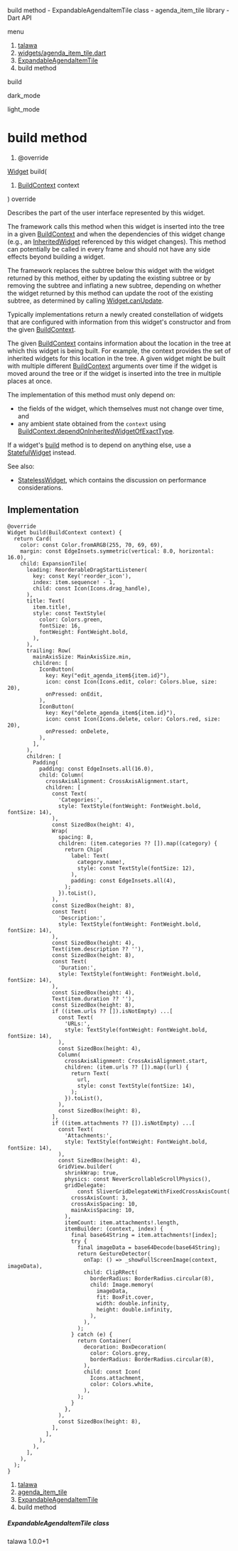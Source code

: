 




build method - ExpandableAgendaItemTile class - agenda\_item\_tile library - Dart API







menu

1. [talawa](../../index.html)
2. [widgets/agenda\_item\_tile.dart](../../widgets_agenda_item_tile/widgets_agenda_item_tile-library.html)
3. [ExpandableAgendaItemTile](../../widgets_agenda_item_tile/ExpandableAgendaItemTile-class.html)
4. build method

build


dark\_mode

light\_mode




# build method


1. @override

[Widget](https://api.flutter.dev/flutter/widgets/Widget-class.html)
build(

1. [BuildContext](https://api.flutter.dev/flutter/widgets/BuildContext-class.html) context

)
override

Describes the part of the user interface represented by this widget.

The framework calls this method when this widget is inserted into the tree
in a given [BuildContext](https://api.flutter.dev/flutter/widgets/BuildContext-class.html) and when the dependencies of this widget change
(e.g., an [InheritedWidget](https://api.flutter.dev/flutter/widgets/InheritedWidget-class.html) referenced by this widget changes). This
method can potentially be called in every frame and should not have any side
effects beyond building a widget.

The framework replaces the subtree below this widget with the widget
returned by this method, either by updating the existing subtree or by
removing the subtree and inflating a new subtree, depending on whether the
widget returned by this method can update the root of the existing
subtree, as determined by calling [Widget.canUpdate](https://api.flutter.dev/flutter/widgets/Widget/canUpdate.html).

Typically implementations return a newly created constellation of widgets
that are configured with information from this widget's constructor and
from the given [BuildContext](https://api.flutter.dev/flutter/widgets/BuildContext-class.html).

The given [BuildContext](https://api.flutter.dev/flutter/widgets/BuildContext-class.html) contains information about the location in the
tree at which this widget is being built. For example, the context
provides the set of inherited widgets for this location in the tree. A
given widget might be built with multiple different [BuildContext](https://api.flutter.dev/flutter/widgets/BuildContext-class.html)
arguments over time if the widget is moved around the tree or if the
widget is inserted into the tree in multiple places at once.

The implementation of this method must only depend on:

* the fields of the widget, which themselves must not change over time,
  and
* any ambient state obtained from the `context` using
  [BuildContext.dependOnInheritedWidgetOfExactType](https://api.flutter.dev/flutter/widgets/BuildContext/dependOnInheritedWidgetOfExactType.html).

If a widget's [build](../../widgets_agenda_item_tile/ExpandableAgendaItemTile/build.html) method is to depend on anything else, use a
[StatefulWidget](https://api.flutter.dev/flutter/widgets/StatefulWidget-class.html) instead.

See also:

* [StatelessWidget](https://api.flutter.dev/flutter/widgets/StatelessWidget-class.html), which contains the discussion on performance considerations.

## Implementation

```
@override
Widget build(BuildContext context) {
  return Card(
    color: const Color.fromARGB(255, 70, 69, 69),
    margin: const EdgeInsets.symmetric(vertical: 8.0, horizontal: 16.0),
    child: ExpansionTile(
      leading: ReorderableDragStartListener(
        key: const Key('reorder_icon'),
        index: item.sequence! - 1,
        child: const Icon(Icons.drag_handle),
      ),
      title: Text(
        item.title!,
        style: const TextStyle(
          color: Colors.green,
          fontSize: 16,
          fontWeight: FontWeight.bold,
        ),
      ),
      trailing: Row(
        mainAxisSize: MainAxisSize.min,
        children: [
          IconButton(
            key: Key("edit_agenda_item${item.id}"),
            icon: const Icon(Icons.edit, color: Colors.blue, size: 20),
            onPressed: onEdit,
          ),
          IconButton(
            key: Key("delete_agenda_item${item.id}"),
            icon: const Icon(Icons.delete, color: Colors.red, size: 20),
            onPressed: onDelete,
          ),
        ],
      ),
      children: [
        Padding(
          padding: const EdgeInsets.all(16.0),
          child: Column(
            crossAxisAlignment: CrossAxisAlignment.start,
            children: [
              const Text(
                'Categories:',
                style: TextStyle(fontWeight: FontWeight.bold, fontSize: 14),
              ),
              const SizedBox(height: 4),
              Wrap(
                spacing: 8,
                children: (item.categories ?? []).map((category) {
                  return Chip(
                    label: Text(
                      category.name!,
                      style: const TextStyle(fontSize: 12),
                    ),
                    padding: const EdgeInsets.all(4),
                  );
                }).toList(),
              ),
              const SizedBox(height: 8),
              const Text(
                'Description:',
                style: TextStyle(fontWeight: FontWeight.bold, fontSize: 14),
              ),
              const SizedBox(height: 4),
              Text(item.description ?? ''),
              const SizedBox(height: 8),
              const Text(
                'Duration:',
                style: TextStyle(fontWeight: FontWeight.bold, fontSize: 14),
              ),
              const SizedBox(height: 4),
              Text(item.duration ?? ''),
              const SizedBox(height: 8),
              if ((item.urls ?? []).isNotEmpty) ...[
                const Text(
                  'URLs:',
                  style: TextStyle(fontWeight: FontWeight.bold, fontSize: 14),
                ),
                const SizedBox(height: 4),
                Column(
                  crossAxisAlignment: CrossAxisAlignment.start,
                  children: (item.urls ?? []).map((url) {
                    return Text(
                      url,
                      style: const TextStyle(fontSize: 14),
                    );
                  }).toList(),
                ),
                const SizedBox(height: 8),
              ],
              if ((item.attachments ?? []).isNotEmpty) ...[
                const Text(
                  'Attachments:',
                  style: TextStyle(fontWeight: FontWeight.bold, fontSize: 14),
                ),
                const SizedBox(height: 4),
                GridView.builder(
                  shrinkWrap: true,
                  physics: const NeverScrollableScrollPhysics(),
                  gridDelegate:
                      const SliverGridDelegateWithFixedCrossAxisCount(
                    crossAxisCount: 3,
                    crossAxisSpacing: 10,
                    mainAxisSpacing: 10,
                  ),
                  itemCount: item.attachments!.length,
                  itemBuilder: (context, index) {
                    final base64String = item.attachments![index];
                    try {
                      final imageData = base64Decode(base64String);
                      return GestureDetector(
                        onTap: () => _showFullScreenImage(context, imageData),
                        child: ClipRRect(
                          borderRadius: BorderRadius.circular(8),
                          child: Image.memory(
                            imageData,
                            fit: BoxFit.cover,
                            width: double.infinity,
                            height: double.infinity,
                          ),
                        ),
                      );
                    } catch (e) {
                      return Container(
                        decoration: BoxDecoration(
                          color: Colors.grey,
                          borderRadius: BorderRadius.circular(8),
                        ),
                        child: const Icon(
                          Icons.attachment,
                          color: Colors.white,
                        ),
                      );
                    }
                  },
                ),
                const SizedBox(height: 8),
              ],
            ],
          ),
        ),
      ],
    ),
  );
}
```

 


1. [talawa](../../index.html)
2. [agenda\_item\_tile](../../widgets_agenda_item_tile/widgets_agenda_item_tile-library.html)
3. [ExpandableAgendaItemTile](../../widgets_agenda_item_tile/ExpandableAgendaItemTile-class.html)
4. build method

##### ExpandableAgendaItemTile class





talawa
1.0.0+1






